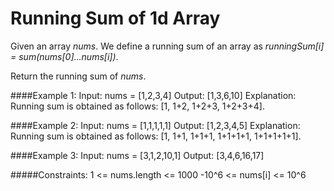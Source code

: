 # Running Sum of 1d Array

Given an array _nums_. We define a running sum of an array as _runningSum[i] = sum(nums[0]…nums[i])_.

Return the running sum of _nums_.

####Example 1:
    Input: nums = [1,2,3,4]
    Output: [1,3,6,10]
    Explanation: Running sum is obtained as follows: [1, 1+2, 1+2+3, 1+2+3+4].

####Example 2:
    Input: nums = [1,1,1,1,1]
    Output: [1,2,3,4,5]
    Explanation: Running sum is obtained as follows: [1, 1+1, 1+1+1, 1+1+1+1, 1+1+1+1+1].

####Example 3:
    Input: nums = [3,1,2,10,1]
    Output: [3,4,6,16,17]
 
#####Constraints:
    1 <= nums.length <= 1000
    -10^6 <= nums[i] <= 10^6